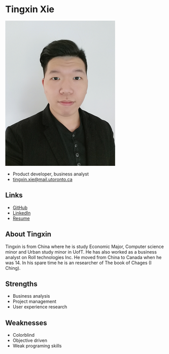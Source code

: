 # Tingxin Xie

![Tingxin Xie Profile](./Tingxin_Xie.jpg)

- Product developer, business analyst
- tingxin.xie@mail.utoronto.ca

## Links

- [GitHub](https://github.com/TingxinXie)
- [LinkedIn](https://www.linkedin.com/in/tingxinxie/)
- [Resume](https://learnsoftware.engineering/profiles/127)

## About Tingxin

Tingxin is from China where he is study Economic Major, Computer science minor and Urban study minor in UofT. He has also worked as a business analyst on Roll technologies Inc. He moved from China to Canada when he was 14. In his spare time he is an researcher of The book of Chages (I Ching).

## Strengths

- Business analysis
- Project management
- User experience research

## Weaknesses

- Colorblind
- Objective driven
- Weak programing skills
